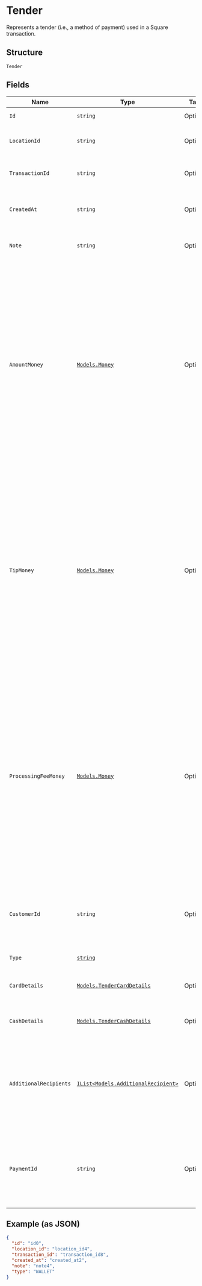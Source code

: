 
# Tender

Represents a tender (i.e., a method of payment) used in a Square transaction.

## Structure

`Tender`

## Fields

| Name | Type | Tags | Description |
|  --- | --- | --- | --- |
| `Id` | `string` | Optional | The tender's unique ID. |
| `LocationId` | `string` | Optional | The ID of the transaction's associated location. |
| `TransactionId` | `string` | Optional | The ID of the tender's associated transaction. |
| `CreatedAt` | `string` | Optional | The timestamp for when the tender was created, in RFC 3339 format. |
| `Note` | `string` | Optional | An optional note associated with the tender at the time of payment. |
| `AmountMoney` | [`Models.Money`](/doc/models/money.md) | Optional | Represents an amount of money. `Money` fields can be signed or unsigned.<br>Fields that do not explicitly define whether they are signed or unsigned are<br>considered unsigned and can only hold positive amounts. For signed fields, the<br>sign of the value indicates the purpose of the money transfer. See<br>[Working with Monetary Amounts](https://developer.squareup.com/docs/build-basics/working-with-monetary-amounts)<br>for more information. |
| `TipMoney` | [`Models.Money`](/doc/models/money.md) | Optional | Represents an amount of money. `Money` fields can be signed or unsigned.<br>Fields that do not explicitly define whether they are signed or unsigned are<br>considered unsigned and can only hold positive amounts. For signed fields, the<br>sign of the value indicates the purpose of the money transfer. See<br>[Working with Monetary Amounts](https://developer.squareup.com/docs/build-basics/working-with-monetary-amounts)<br>for more information. |
| `ProcessingFeeMoney` | [`Models.Money`](/doc/models/money.md) | Optional | Represents an amount of money. `Money` fields can be signed or unsigned.<br>Fields that do not explicitly define whether they are signed or unsigned are<br>considered unsigned and can only hold positive amounts. For signed fields, the<br>sign of the value indicates the purpose of the money transfer. See<br>[Working with Monetary Amounts](https://developer.squareup.com/docs/build-basics/working-with-monetary-amounts)<br>for more information. |
| `CustomerId` | `string` | Optional | If the tender is associated with a customer or represents a customer's card on file,<br>this is the ID of the associated customer. |
| `Type` | [`string`](/doc/models/tender-type.md) |  | Indicates a tender's type. |
| `CardDetails` | [`Models.TenderCardDetails`](/doc/models/tender-card-details.md) | Optional | Represents additional details of a tender with `type` `CARD` or `SQUARE_GIFT_CARD` |
| `CashDetails` | [`Models.TenderCashDetails`](/doc/models/tender-cash-details.md) | Optional | Represents the details of a tender with `type` `CASH`. |
| `AdditionalRecipients` | [`IList<Models.AdditionalRecipient>`](/doc/models/additional-recipient.md) | Optional | Additional recipients (other than the merchant) receiving a portion of this tender.<br>For example, fees assessed on the purchase by a third party integration. |
| `PaymentId` | `string` | Optional | The ID of the [Payment](#type-payment) that corresponds to this tender.<br>This value is only present for payments created with the v2 Payments API. |

## Example (as JSON)

```json
{
  "id": "id0",
  "location_id": "location_id4",
  "transaction_id": "transaction_id8",
  "created_at": "created_at2",
  "note": "note4",
  "type": "WALLET"
}
```

